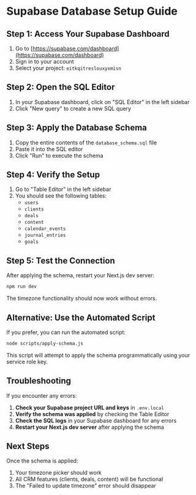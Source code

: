 # Supabase Database Setup Guide

## Step 1: Access Your Supabase Dashboard

1. Go to [https://supabase.com/dashboard](https://supabase.com/dashboard)
2. Sign in to your account
3. Select your project: `eitkqitreslouxyxmisn`

## Step 2: Open the SQL Editor

1. In your Supabase dashboard, click on "SQL Editor" in the left sidebar
2. Click "New query" to create a new SQL query

## Step 3: Apply the Database Schema

1. Copy the entire contents of the `database_schema.sql` file
2. Paste it into the SQL editor
3. Click "Run" to execute the schema

## Step 4: Verify the Setup

1. Go to "Table Editor" in the left sidebar
2. You should see the following tables:
   - `users`
   - `clients`
   - `deals`
   - `content`
   - `calendar_events`
   - `journal_entries`
   - `goals`

## Step 5: Test the Connection

After applying the schema, restart your Next.js dev server:

```bash
npm run dev
```

The timezone functionality should now work without errors.

## Alternative: Use the Automated Script

If you prefer, you can run the automated script:

```bash
node scripts/apply-schema.js
```

This script will attempt to apply the schema programmatically using your service role key.

## Troubleshooting

If you encounter any errors:

1. **Check your Supabase project URL and keys** in `.env.local`
2. **Verify the schema was applied** by checking the Table Editor
3. **Check the SQL logs** in your Supabase dashboard for any errors
4. **Restart your Next.js dev server** after applying the schema

## Next Steps

Once the schema is applied:

1. Your timezone picker should work
2. All CRM features (clients, deals, content) will be functional
3. The "Failed to update timezone" error should disappear 